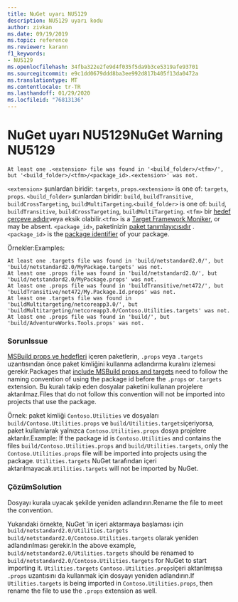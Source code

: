 ```yaml
---
title: NuGet uyarı NU5129
description: NU5129 uyarı kodu
author: zivkan
ms.date: 09/19/2019
ms.topic: reference
ms.reviewer: karann
f1_keywords:
- NU5129
ms.openlocfilehash: 34fba322e2fe9d4f035f5da9b3ce5319afe93701
ms.sourcegitcommit: e9c1dd0679ddd8ba3ee992d817b405f13da0472a
ms.translationtype: MT
ms.contentlocale: tr-TR
ms.lasthandoff: 01/29/2020
ms.locfileid: "76813136"
---
```

# <a name="nuget-warning-nu5129"></a><span data-ttu-id="07beb-103">NuGet uyarı NU5129</span><span class="sxs-lookup"><span data-stu-id="07beb-103">NuGet Warning NU5129</span></span>

```
At least one .<extension> file was found in '<build_folder>/<tfm>/', but '<build_folder>/<tfm>/<package_id>.<extension>' was not.
```

<span data-ttu-id="07beb-104">`<extension>` şunlardan biridir: `targets`, `props`.</span><span class="sxs-lookup"><span data-stu-id="07beb-104">`<extension>` is one of: `targets`, `props`.</span></span>
<span data-ttu-id="07beb-105">`<build_folder>` şunlardan biridir: `build`, `buildTransitive`, `buildCrossTargeting`, `buildMultiTargeting`.</span><span class="sxs-lookup"><span data-stu-id="07beb-105">`<build_folder>` is one of: `build`, `buildTransitive`, `buildCrossTargeting`, `buildMultiTargeting`.</span></span>
<span data-ttu-id="07beb-106">`<tfm>` bir [hedef çerçeve adıdır](../target-frameworks.md)veya eksik olabilir.</span><span class="sxs-lookup"><span data-stu-id="07beb-106">`<tfm>` is a [Target Framework Moniker](../target-frameworks.md), or may be absent.</span></span>
<span data-ttu-id="07beb-107">`<package_id>`, paketinizin [paket tanımlayıcısıdır](../nuspec.md#id) .</span><span class="sxs-lookup"><span data-stu-id="07beb-107">`<package_id>` is the [package identifier](../nuspec.md#id) of your package.</span></span>

<span data-ttu-id="07beb-108">Örnekler:</span><span class="sxs-lookup"><span data-stu-id="07beb-108">Examples:</span></span>

```
At least one .targets file was found in 'build/netstandard2.0/', but 'build/netstandard2.0/MyPackage.targets' was not.
At least one .props file was found in 'build/netstandard2.0/', but 'build/netstandard2.0/MyPackage.props' was not.
At least one .props file was found in 'buildTransitive/net472/', but 'buildTransitive/net472/My.Package.Id.props' was not.
At least one .targets file was found in 'buildMultitargeting/netcoreapp3.0/', but 'buildMultitargeting/netcoreapp3.0/Contoso.Utilities.targets' was not.
At least one .props file was found in 'build/', but 'build/AdventureWorks.Tools.props' was not.
```

### <a name="issue"></a><span data-ttu-id="07beb-109">Sorun</span><span class="sxs-lookup"><span data-stu-id="07beb-109">Issue</span></span>

<span data-ttu-id="07beb-110">[MSBuild props ve hedefleri](../../create-packages/creating-a-package.md#include-msbuild-props-and-targets-in-a-package) içeren paketlerin, `.props` veya `.targets` uzantısından önce paket kimliğini kullanma adlandırma kuralını izlemesi gerekir.</span><span class="sxs-lookup"><span data-stu-id="07beb-110">Packages that [include MSBuild props and targets](../../create-packages/creating-a-package.md#include-msbuild-props-and-targets-in-a-package) need to follow the naming convention of using the package id before the `.props` or `.targets` extension.</span></span> <span data-ttu-id="07beb-111">Bu kuralı takip eden dosyalar paketini kullanan projelere aktarılmaz.</span><span class="sxs-lookup"><span data-stu-id="07beb-111">Files that do not follow this convention will not be imported into projects that use the package.</span></span>

<span data-ttu-id="07beb-112">Örnek: paket kimliği `Contoso.Utilities` ve dosyaları `build/Contoso.Utilities.props` ve `build/Utilities.targets`içeriyorsa, paket kullanılarak yalnızca `Contoso.Utilities.props` dosya projelere aktarılır.</span><span class="sxs-lookup"><span data-stu-id="07beb-112">Example: If the package id is `Contoso.Utilities` and contains the files `build/Contoso.Utilities.props` and `build/Utilities.targets`, only the `Contoso.Utilities.props` file will be imported into projects using the package.</span></span> <span data-ttu-id="07beb-113">`Utilities.targets` NuGet tarafından içeri aktarılmayacak.</span><span class="sxs-lookup"><span data-stu-id="07beb-113">`Utilities.targets` will not be imported by NuGet.</span></span>

### <a name="solution"></a><span data-ttu-id="07beb-114">Çözüm</span><span class="sxs-lookup"><span data-stu-id="07beb-114">Solution</span></span>

<span data-ttu-id="07beb-115">Dosyayı kurala uyacak şekilde yeniden adlandırın.</span><span class="sxs-lookup"><span data-stu-id="07beb-115">Rename the file to meet the convention.</span></span>

<span data-ttu-id="07beb-116">Yukarıdaki örnekte, NuGet 'in içeri aktarmaya başlaması için `build/netstandard2.0/Utilities.targets` `build/netstandard2.0/Contoso.Utilities.targets` olarak yeniden adlandırılması gerekir.</span><span class="sxs-lookup"><span data-stu-id="07beb-116">In the above example, `build/netstandard2.0/Utilities.targets` should be renamed to `build/netstandard2.0/Contoso.Utilities.targets` for NuGet to start importing it.</span></span> <span data-ttu-id="07beb-117">`Utilities.targets` `Contoso.Utilities.props`içeri aktarılmışsa `.props` uzantısını da kullanmak için dosyayı yeniden adlandırın.</span><span class="sxs-lookup"><span data-stu-id="07beb-117">If `Utilities.targets` is being imported in `Contoso.Utilities.props`, then rename the file to use the `.props` extension as well.</span></span>
